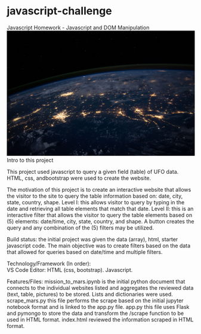 # javascript-challenge
Javascript Homework - Javascript and DOM Manipulation
![image of HW](https://github.com/BPayne-216/javascript-challenge/blob/master/docs/static/images/nasa.jpg)
Intro to this project

This project used javascript to query a given field (table) of UFO data.  HTML, css, andbootstrap were used to create the website.

The motivation of this project is to create an interactive website that allows the visitor to the site to query the table information based on: date, city, state, country, shape.
Level I: this allows visitor to query by typing in the date and retrieving all table elements that match that date.
Level II: this is an interactive filter that allows the visitor to query the table elements based on (5) elements: date/time, city, state, country, and shape.  A button creates the query and any combination of the (5) filters may be utilized.

Build status: the initial project was given the data (array), html, starter javascript code.  The main objective was to create filters based on the data that allowed for queries based on date/time and multiple filters.

Technology/Framework (In order):  
VS Code Editor: HTML (css, bootstrap).  Javascript.

Features/Files:
mission_to_mars.ipynb is the initial python document that connects to the individual websites listed and aggregates the reviewed data (text, table, pictures) to be stored.  Lists and dictionaries were used.
scrape_mars.py this file performs the scrape based on the initial jupyter notebook format and is linked to the app.py file.
app.py this file uses Flask and pymongo to store the data and transform the /scrape function to be used in HTML format.
index.html reviewed the information scraped in HTML format.
